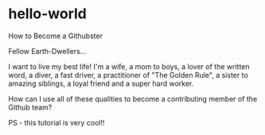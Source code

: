 # hello-world
How to Become a Githubster

Fellow Earth-Dwellers...

I want to live my best life!  I'm a wife, a mom to boys, a lover of the written word, a diver, a fast driver, a practitioner of "The Golden Rule", a sister to amazing siblings, a loyal friend and a super hard worker.

How can I use all of these qualities to become a contributing member of the Github team?

PS - this tutorial is very cool!!
